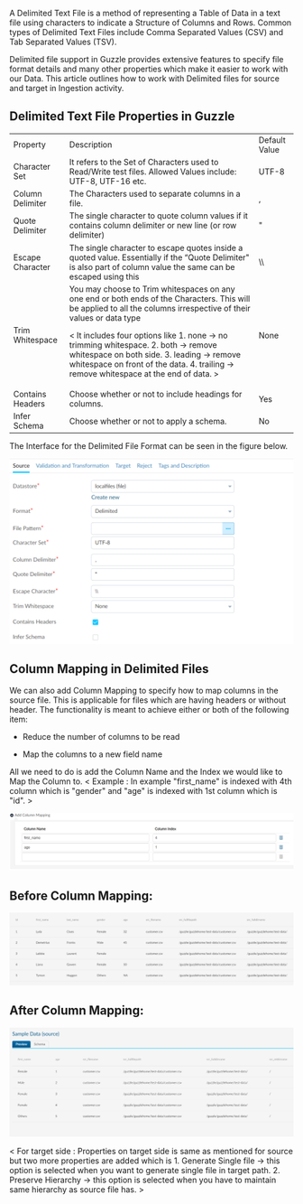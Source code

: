 A Delimited Text File is a method of representing a Table of Data in a text file using characters to indicate a Structure of Columns and Rows. Common types of Delimited Text Files include Comma Separated Values (CSV) and Tab Separated Values (TSV).

Delimited file support in Guzzle provides extensive features to specify file format details and many other properties which make it easier to work with our Data. This article outlines how to work with Delimited files for source and target in Ingestion activity.  

## Delimited Text File Properties in Guzzle

<table>
  <tr>
    <td>Property</td>
    <td>Description</td>
    <td>Default Value</td>
  </tr>
  <tr>
    <td>Character Set</td>
    <td>It refers to the Set of Characters used to Read/Write test files. Allowed Values include: UTF-8, UTF-16 etc.</td>
    <td>UTF-8</td>
  </tr>
  <tr>
    <td>Column Delimiter</td>
    <td>The Characters used to separate columns in a file.</td>
    <td>,</td>
  </tr>
  <tr>
    <td>Quote Delimiter</td>
    <td>The single character to quote column values if it contains column delimiter or new line (or row delimiter)</td>
    <td>"</td>
  </tr>
  <tr>
    <td>Escape Character</td>
    <td>The single character to escape quotes inside a quoted value. Essentially if the “Quote Delimiter" is also part of column value the same can be escaped using this</td>
    <td>\\</td>
  </tr>
  <tr>
    <td>Trim Whitespace</td>
    <td>You may choose to Trim whitespaces on any one end or both ends of the Characters. This will be applied to all the columns irrespective of their values or data type
    
   < It includes four options like
				1. none -> no trimming whitespace.
				2. both -> remove whitespace on both side.
				3. leading -> remove whitespace on front of the data.
				4. trailing -> remove whitespace at the end of data.	>
     </td>
    <td>None</td>
  </tr>
  <tr>
    <td>Contains Headers

</td>
    <td>Choose whether or not to include headings for columns.</td>
    <td>Yes</td>
  </tr>
  <tr>
    <td>Infer Schema</td>
    <td>Choose whether or not to apply a schema.</td>
    <td>No</td>
  </tr>
</table>


The Interface for the Delimited File Format can be seen in the figure below.

![image alt text](/img/docs/how-to-guides/ingest_data/delimited1.png)

## Column Mapping in Delimited Files

We can also add Column Mapping to specify how to map columns in the source file. This is applicable for files which are having headers or without header. The functionality is meant to achieve either or both of the following item:

* Reduce the number of columns to be read

* Map the columns to a new field name

All we need to do is add the Column Name and the Index we would like to Map the Column to.
< Example :  In example "first_name" is indexed with 4th column which is "gender" and "age" is indexed with 1st column which is "id". >

![image alt text](/img/docs/how-to-guides/ingest_data/delimited2.png)

## Before Column Mapping:

![image alt text](/img/docs/how-to-guides/ingest_data/delimited3.png)

## After Column Mapping:

![image alt text](/img/docs/how-to-guides/ingest_data/delimited4.png)

< For target side :
	Properties on target side is same as mentioned for source but two more properties are added which is 
		1. Generate Single file -> this option is selected when you want to generate single file in target path.
		2. Preserve Hierarchy  -> this option is selected when you have to maintain same hierarchy as source file has. >

